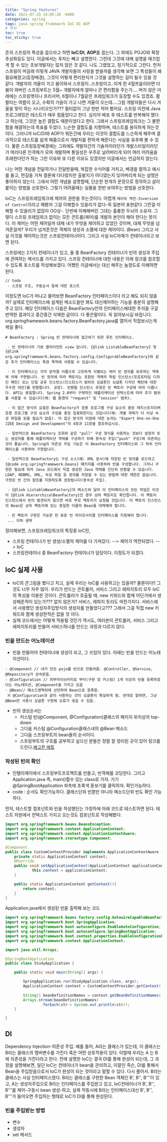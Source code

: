 ```yaml
---
title: "Spring features"
date: 2021-07-25 14:05:28 -0400
categories: spring
tags: java spring framework IoC DI AOP
# 목차
toc: true  
toc_sticky: true
---
```

흔히 스프링의 특성을 꼽으라고 하면 **IoC**/**DI**, **AOP**를 꼽는다. 그 외에도 POJO와 확장추상화등도 있다. 이글에서는 후자는 빼고 설명한다.
그런데 그것에 대해 설명을 매끄럽게 할 수 있는 초보개발자는 많치 않은 것 같다. 나도 그랬었고, 정기적으로 그런다. 먼저 스프링이 머길래 이렇게 JAVA 개발자들의 사랑을 받을까를 생각해 보면 그 특성들이 왜 필요해졌고(등장배경), 그것이 어떻게 편리한지가 그것을 설명하는 길이 될수 있을 것 같다. 개발자의 겨울이 가고 봄이와서 스프링이..스프링이고..이게 한 4월쯔음이라면 더봄이 와버린 스프링부트는 5월~ 개발자에게 얼마나 큰 편리함을 주는가.... 머지 않은 미래에는 스프링엣지나 프리서머, 6월이나 7월같은 프레임워크가 등장할 수도 있겠죠. 활활타는 여름이 오고, 수확의 가을이 가고 나면 겨울이 오는데....그럼 개발자들은 다시 겨울을 맞이 하는 시나리오인가??? 필터없이 그냥 한번 적어 봤어요.
스프링 이전에 Java 프로그래밍은 테스트가 매우 힘들었다고 한다. 심지어 배포 후 테스트를 반복해야 했다고 하는데, 그것은 높은 결합도 때문이었다고 한다. 그래서 스프링프레임워크는 그 불편함을 해결하는데 목표를 두었다. 느슨한 결합도를 지향하며, 테스트를 용이하게 하는것이다. 그러니까 IoC/DI와 AOP가 뭐든간에 우리는 이것이 결합도를 느슨하게 해주며 결과적으로 테스트를 쉽게 해줌으로서 개발자를 편하게 해준다는 사실을 유추해 볼 수 있다. 물론 스프링등장배경에는 그외에도 개발자간의 기술차이라던가 개발스타일이라던가 여러다른 인격체가 모여 개발하며 통일성은 우주로 날려버리게 되어 여러 어려움을 초래한다던가 하는 그런 이유와 또 다른 이유도 있겠지만 이글에서는 언급하지 않는다.

나는 어떤 개념을 전달하거나 전달받을때, 복잡한 수식어를 거치고, 배경을 말하고 예시를 들고, 먼길을 거쳐 결론에 다다랐지만 출발지가 어디였는지 잊어버리게 되는 설명은 좋아하지 않는다. 그래서 어떤 개념을 설명할때, 단순한 한개의 문장으로 정의하고 살이 붙이는 방법을 선호한다. 그렇기 어려울때는 실물을 한번 보여주는 방법을 선호한다.

IoC는 스프링프레임워크에 제어의 권한을 주는것이다. 어렵게 `제어의 역전-Inversion of Control`이라고 해봤자 그걸 이해할수 있을리가 없다-꼭 일본어 표현같다 그런걸 이해할 수 있을리가 없잖아 OO상-. 단번에 이해해버린 그대는 훌륭한 두뇌의 소유자. 그렇다 스프링 프레임워크 없이는 모든 콘트롤(제어)를 개발자 본인이 해야 한다는 뜻이다. 이 제어는 어떤 제어일까 대체 내가 무엇을 제어하고 있었던 것이며, 대체 무엇을 넘겨준걸까? 
우리가 넘겨준것은 객체의 생성과 소멸에 대한 제어이다. (Bean) 
그리고 사실 이것을 제어하는것은 스프링컨테이너이다.
그리고 사실 IoC자체가 컨테이너라고 보면 된다.

스프링에는 2가지 컨테이너가 있고, 둘 중 BeanFactory 컨테이너가 빈의 생성과 주입에 관여하는 메서드를 가지고 있다. 스프링 컨테이너에 대한 내용은 아래 링크를 참조할 수 있도록 포스트를 작성해보겠다. 어쨌든 이글에서는 대신 해주는 놈정도로 이해하면 된다.
```
// todo
 - 스프링 구조, 구동순서 등에 대한 포스트
```
이정도면 IoC가 머냐고 물어보면 BeanFactory 인터페이스이다 라고 해도 되지 않을까? 실제로 인터페이스에 설계된 메소드들만 봐도 대신제어하는 기능을 충분히 설명해주고 있다. 해당 인터페이스 다음은 BeanFactory안의 인터페이스에대한 주석을 구글번역한 결과이고 중간중간 삭제한 글이다. 다 좋은말이다. 꼭 읽어보시길 바랍니다.
org.springframework.beans.factory.BeanFactory.java를 열어서 직접보시는게 제일 좋다.
```text
# BeanFactory : Spring 빈 컨테이너에 접근하기 위한 루트 인터페이스.

 - 빈 컨테이너의 기본 클라이언트 view 입니다. {@link ListableBeanFactory} 및 {@link org.springframework.beans.factory.config.ConfigurableBeanFactory}와 같은 추가 인터페이스는 특정 목적에 사용할 수 있습니다.

 - 이 인터페이스는 각각 문자열 이름으로 고유하게 식별되는 여러 빈 정의를 보유하는 객체에 의해 구현됩니다. 빈 정의에 따라 팩토리는 포함된 객체의 독립 인스턴스(프로토타입 디자인 패턴) 또는 단일 공유 인스턴스(인스턴스가 범위의 싱글톤인 싱글톤 디자인 패턴에 대한 우수한 대안)를 반환합니다. 공장). 반환될 인스턴스 유형은 빈 팩토리 구성에 따라 다릅니다. API는 동일합니다. Spring 2.0부터 구체적인 애플리케이션 컨텍스트에 따라 추가 범위를 사용할 수 있습니다(예: 웹 환경의 "request" 및 "session" 범위).

 - 이 접근 방식의 요점은 BeanFactory가 응용 프로그램 구성 요소의 중앙 레지스트리이며 응용 프로그램 구성 요소의 구성을 중앙 집중화한다는 것입니다(예: 개별 개체가 더 이상 속성 파일을 읽을 필요가 없음). 이 접근 방식의 이점에 대한 논의는 "Expert One-on-One J2EE Design and Development"의 4장과 11장을 참조하십시오.

 - 일반적으로 BeanFactory 조회와 같은 "pull" 구성 형식을 사용하는 것보다 설정자 또는 생성자를 통해 애플리케이션 객체를 구성하기 위해 종속성 주입("push" 구성)에 의존하는 것이 좋습니다. Spring의 의존성 주입 기능은 이 BeanFactory 인터페이스와 그 하위 인터페이스를 사용하여 구현됩니다.

 - 일반적으로 BeanFactory는 구성 소스(예: XML 문서)에 저장된 빈 정의를 로드하고 {@code org.springframework.beans} 패키지를 사용하여 빈을 구성합니다. 그러나 구현은 필요에 따라 Java 코드에서 직접 생성한 Java 객체를 간단히 반환할 수 있습니다. LDAP, RDBMS, XML, 속성 파일 등 정의를 저장할 수 있는 방법에 대한 제한은 없습니다. 구현은 빈 간의 참조를 지원하도록 권장됩니다(종속성 주입).

 - {@link ListableBeanFactory}의 메소드와 달리 이 인터페이스의 모든 작업은 이것이 {@link HierarchicalBeanFactory}인 경우 상위 팩토리도 확인합니다. 이 팩토리 인스턴스에서 빈이 발견되지 않으면 바로 부모 팩토리가 요청될 것입니다. 이 팩토리 인스턴스의 Bean은 상위 팩토리에 있는 동일한 이름의 Bean을 대체해야 합니다.

 - 빈 팩토리 구현은 가능한 한 표준 빈 라이프사이클 인터페이스를 지원해야 합니다.
 ... 이하 생략
```
정리해보면, 스프링프레임워크의 특징중 IoC란,
- 스프링 컨테이너가 빈 생성/소멸의 제어를 다 가져갔다. --> 제어가 역전되었다. --> IoC
- 스프링컨테이너 중 BeanFactory 컨테이너가 담당이다.
이정도가 되겠다.
## IoC 실제 사용
- IoC의 큰그림을 봤다고 치고, 실제 우리는 IoC를 사용하고는 있을까? 물론이다!! 그것도 너무 자주 많이. 우리가 만드는 콘트롤러, 서비스 그리고 레파지토리 모두 IoC의 특성을 이용한 것이다. 콘트롤러가 호출될 때, new 키워드와 함께 어딘가에서 생성해준적이 있는가??? 없지 않은가? 서비스, 레파지 토리도 마찬가지다. 서비스에서 사용했던 생성자주입방식의 생성자를 만들었다고??? 그래서 그걸 직접 new 키워드와 함께 생성한적은 없을 것 이다.
- 실제 코드에서는 어떻게 적용될 것인가 역시도, 여러분이 콘트롤러, 서비스 그리고 레파지토리를 만들어 서비스하나를 만드는 과정과 다르지 않다.

### 빈을 만드는 어노테이션
- 빈을 만들어야 컨테이너에 생성이 되고, 그 쓰임이 있다. 아래는 빈을 만드는 어노테이션이다.
```
- @Component // 내가 만든 pojo를 빈으로 만들어줌. @Controller, @Service, @Repository가 상속받음.
- @Configuration // 외부라이브러리로 부터(구현 및 커스텀) 1개 이상의 빈을 등록하겠다는 어노테이션, @Component을 가지고 있음
- @Bean// 메소드영역위에 선언하여 Bean으로 등록함. 
 ※ @Configuration과 같이 사용하는 것이 싱글톤이 확실하게 됨. 반대로 말하면, 그냥 @Bean만 사용시 싱글톤 구현에 오류가 생길 수 있음.
```
- 빈의 생성순서는 
    - 커스텀 빈(@Component, @Configuration)클래스의 패키지 위치상의 top-down
    - 그다음 커스텀 @Configuration클래스내의 @Bean 메소드
    - 그다음 스프링부트의 bean들의 순서이다.
    - 스프링부트의 구조를 공부하고 싶으신 분들은 정말 잘 정리된 곳이 있어 링크를 드린다.[배고픈 매튜](https://github.com/hungry-matt/TIL/blob/master/Spring%20Boot/%EC%8A%A4%ED%94%84%EB%A7%81%20%EB%B6%80%ED%8A%B8%20%EA%B0%9C%EB%85%90%EA%B3%BC%20%ED%99%9C%EC%9A%A9/2.%20%EC%8A%A4%ED%94%84%EB%A7%81%20%EB%B6%80%ED%8A%B8%20%EC%9B%90%EB%A6%AC/%EC%8A%A4%ED%94%84%EB%A7%81%20%EB%B6%80%ED%8A%B8%20%EC%9B%90%EB%A6%AC.md#%EC%9E%90%EB%8F%99-%EC%84%A4%EC%A0%95-%EC%9D%B4%ED%95%B4)

### 작성된 빈의 확인
- 인텔리제이에서 스프링부트프로젝트를 만들고, 빈객체를 코딩한다. 그리고 Application.java 즉, main()함수 있는 class로 가자. 거기 @SpringBootApplication 좌측에 초록색 돋보기를 클릭하자. 확인가능하다.
- code : 순서도 확인가능하다. 클래스단위 빈뿐만 아니라 메소드단위 빈도 확인 가능하다.

먼저, 테스트할 컴포넌트와 빈을 작성했단는 가정하에 아래 코드로 테스트하면 된다. 테스트 차원에서 컨텍스트 가지고 오는것도 컴포넌트로 작성해봤다.
```java
import org.springframework.beans.BeansException;
import org.springframework.context.ApplicationContext;
import org.springframework.context.ApplicationContextAware;
import org.springframework.stereotype.Component;

@Component
public class CustomContextProvider implements ApplicationContextAware {
    private static ApplicationContext context;
    @Override
    public void setApplicationContext(ApplicationContext applicationContext) throws BeansException {
            this.context = applicationContext;
    }

    public static ApplicationContext getContext(){
        return context;
    }
}
```
Application.java에서 생성된 빈을 출력해 보는 코드
```java
import org.springframework.beans.factory.config.AutowireCapableBeanFactory;
import org.springframework.boot.SpringApplication;
import org.springframework.boot.autoconfigure.EnableAutoConfiguration;
import org.springframework.boot.autoconfigure.SpringBootApplication;
import org.springframework.boot.context.properties.EnableConfigurationProperties;
import org.springframework.context.ApplicationContext;

import java.util.Arrays;

@SpringBootApplication
public class StudyApplication {

    public static void main(String[] args) {

        SpringApplication.run(StudyApplication.class, args);
        ApplicationContext context = CustomContextProvider.getContext();
        
        String[] beanDefinitionNames = context.getBeanDefinitionNames();
        Arrays.stream(beanDefinitionNames)
                .forEach(str-> System.out.println(str));
    }

}
```

## DI
Dependency Injection-의존성 주입.
예를 들어,  A라는 클래스가 있는데, 이 클래스는  B라는 클래스의 멤버변수를 가진다 혹은 어떤 상호작용이 있다. 이럴때 우리는 A 는 B에 의존성을 가진다라고 한다. 전에 설명한 IoC는 결국 DI를 통해 완성이 되는데, 그 과정을 설명해보면, 일단 IoC는 컨테이너가 bean을 관리하고, 이말인 즉슨, DI를 통해서 Bean을 주입받음으로서 IoC가 완성이 되는 것이라고 말할 수 있다. 다시 풀어서. B라는 클래스는 사실 인터페이스였다. B라는 클래스를 구현한 Bean 객체인 B', B'', B'''이 있고, A는 생성자주입으로 B라는 인터페이스를 주입받고 있고, IoC컨테이너가 B', B'', B'''를 제어-구동시 bean 생성-하고, 실제 작동시에 B라는 인터페이스대신 B', B'', B'''가 들어오면 주입하는 형태로 IoC가 DI를 통해 완성된다.
### 빈을 주입받는 방법
- 변수
- 생성자
- set 메서드
